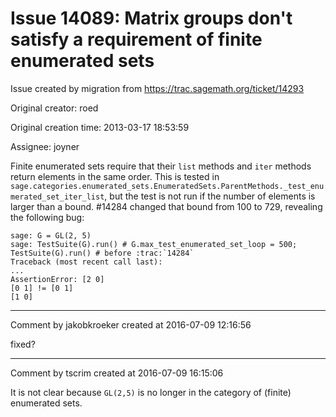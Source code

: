 # Issue 14089: Matrix groups don't satisfy a requirement of finite enumerated sets

Issue created by migration from https://trac.sagemath.org/ticket/14293

Original creator: roed

Original creation time: 2013-03-17 18:53:59

Assignee: joyner

Finite enumerated sets require that their `list` methods and `iter` methods return elements in the same order.  This is tested in `sage.categories.enumerated_sets.EnumeratedSets.ParentMethods._test_enumerated_set_iter_list`, but the test is not run if the number of elements is larger than a bound.  #14284 changed that bound from 100 to 729, revealing the following bug:


```
sage: G = GL(2, 5)
sage: TestSuite(G).run() # G.max_test_enumerated_set_loop = 500; TestSuite(G).run() # before :trac:`14284`
Traceback (most recent call last):
...
AssertionError: [2 0]
[0 1] != [0 1]
[1 0]
```



---

Comment by jakobkroeker created at 2016-07-09 12:16:56

fixed?


---

Comment by tscrim created at 2016-07-09 16:15:06

It is not clear because `GL(2,5)` is no longer in the category of (finite) enumerated sets.
